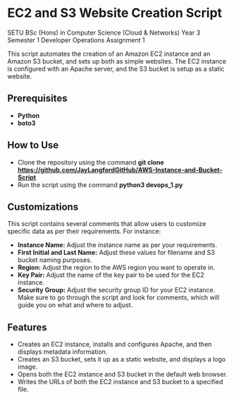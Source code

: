 # EC2 and S3 Website Creation Script

SETU BSc (Hons) in Computer Science (Cloud &amp; Networks) Year 3 Semester 1 Developer Operations Assignment 1

This script automates the creation of an Amazon EC2 instance and an Amazon S3 bucket, and sets up both as simple websites. The EC2 instance is configured with an Apache server, and the S3 bucket is setup as a static website.

## Prerequisites

- **Python**
- **boto3** 

## How to Use

- Clone the repository using the command **git clone https://github.com/JayLangfordGitHub/AWS-Instance-and-Bucket-Script**
- Run the script using the command **python3 devops_1.py**

## Customizations
This script contains several comments that allow users to customize specific data as per their requirements. For instance:

- **Instance Name:** Adjust the instance name as per your requirements.
- **First Initial and Last Name:** Adjust these values for filename and S3 bucket naming purposes.
- **Region:** Adjust the region to the AWS region you want to operate in.
- **Key Pair:** Adjust the name of the key pair to be used for the EC2 instance.
- **Security Group:** Adjust the security group ID for your EC2 instance.
Make sure to go through the script and look for comments, which will guide you on what and where to adjust.

## Features
- Creates an EC2 instance, installs and configures Apache, and then displays metadata information.
- Creates an S3 bucket, sets it up as a static website, and displays a logo image.
- Opens both the EC2 instance and S3 bucket in the default web browser.
- Writes the URLs of both the EC2 instance and S3 bucket to a specified file.

